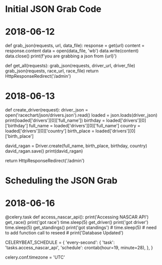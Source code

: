 # Initial JSON Grab Code
# 2018-06-12

def grab_json(requests, url, data_file):
  response = get(url)
  content = response.content
  data = open(data_file, 'wb')
  data.write(content)
  data.close()
  print(f'you are grabbing a json from {url}')

def get_all(requests):
  grab_json(requests, driver_url, driver_file)
  grab_json(requests, race_url, race_file)
  return HttpResponseRedirect('/admin')

# 2018-06-13
def create_driver(request):
  driver_json = open('racechart/json/drivers.json').read()
  loaded = json.loads(driver_json)
  print(loaded['drivers'][0]['full_name'])
  birthday = loaded['drivers'][0]['birthday']
  full_name = loaded['drivers'][0]['full_name']
  country = loaded['drivers'][0]['country']
  birth_place = loaded['drivers'][0]['birth_place']

  david_ragan = Driver.create(full_name, birth_place, birthday, country)
  david_ragan.save()
  print(david_ragan)

  return HttpResponseRedirect('/admin')


# Scheduling the JSON Grab
# 2018-06-16

@celery.task
def access_nascar_api():
	print('Accessing NASCAR API')
	get_race()
	print('got race')
	time.sleep(5)
	get_driver()
	print('got driver')
	time.sleep(5)
	get_standings()
	print('got standings')
	# time.sleep(5)
	# need to add function call to reseed
	# print('Database Updated')

CELERYBEAT_SCHEDULE = {
    'every-second': {
        'task': 'tasks.access_nascar_api',
		'schedule': crontab(hour=19, minute=28),
    },
}

celery.conf.timezone = 'UTC'
